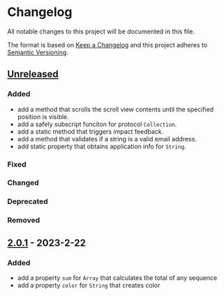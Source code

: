 # Changelog
All notable changes to this project will be documented in this file.

The format is based on [Keep a Changelog](http://keepachangelog.com/en/1.0.0/)
and this project adheres to [Semantic Versioning](http://semver.org/spec/v2.0.0.html).

## [Unreleased]
### Added
<for new features.>

- add a method that scrolls the scroll view contents until the specified position is visible.
- add a safely subscript funciton for protocol `Collection`.
- add a static method that triggers impact feedback.
- add a method that validates if a string is a valid email address.
- add static property that obtains application info for `String`.

### Fixed
<for any bug fixes.>

### Changed
<for changes in existing functionality.>

### Deprecated
<for soon-to-be removed features.>

### Removed
<for now removed features.>

## [2.0.1] - 2023-2-22
### Added
- add a property `sum` for `Array` that calculates the total of any sequence
- add a property `color` for `String` that creates color

[unreleased]: https://github.com/szwathub/ExtrasKit/compare/2.0.0...develop
[2.0.1]: https://github.com/szwathub/ExtrasKit/compare/2.0.0...szwathub:2.0.1
